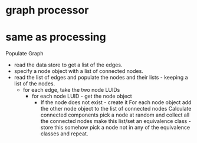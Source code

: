 # graph processor

# same as processing

Populate Graph

* read the data store to get a list of the edges.
* specify a node object with a list of connected nodes.
* read the list of edges and populate the nodes and their lists - keeping a list of the nodes.
  * for each edge, take the two node LUIDs
    * for each node LUID - get the node object
      * If the node does not exist - create it
For each node object
add the other node object to the list of connected nodes
Calculate connected components
pick a node at random and collect all the connected nodes
make this list/set an equivalence class - store this somehow
pick a node not in any of the equivalence classes and repeat.
